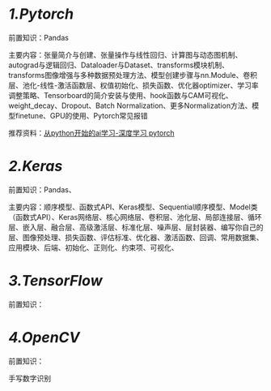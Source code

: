 # *1.Pytorch*
前置知识：Pandas  

主要内容：张量简介与创建、张量操作与线性回归、计算图与动态图机制、autograd与逻辑回归、Dataloader与Dataset、transforms模块机制、transforms图像增强与多种数据预处理方法、模型创建步骤与nn.Module、卷积层、池化-线性-激活函数层、权值初始化、损失函数、优化器optimizer、学习率调整策略、Tensorboard的简介安装与使用、hook函数与CAM可视化、weight_decay、Dropout、Batch Normalization、更多Normalization方法、模型finetune、GPU的使用、Pytorch常见报错  

推荐资料：[从python开始的ai学习-深度学习 pytorch](https://github.com/Discrete-Mathematics/ai-self-learning/tree/main/%E4%BB%8Epython%E5%BC%80%E5%A7%8B%E7%9A%84ai%E5%AD%A6%E4%B9%A0/%E6%B7%B1%E5%BA%A6%E5%AD%A6%E4%B9%A0%20pytorch)
# *2.Keras*
前置知识：Pandas、  

主要内容：顺序模型、函数式API、Keras模型、Sequential顺序模型、Model类（函数式API）、Keras网络层、核心网络层、卷积层、池化层、局部连接层、循环层、嵌入层、融合层、高级激活层、标准化层、噪声层、层封装器、编写你自己的层、图像预处理、损失函数、评估标准、优化器、激活函数、回调、常用数据集、应用模块、后端、初始化、正则化、约束项、可视化、

# *3.TensorFlow*
前置知识：

# *4.OpenCV*
前置知识：

手写数字识别
